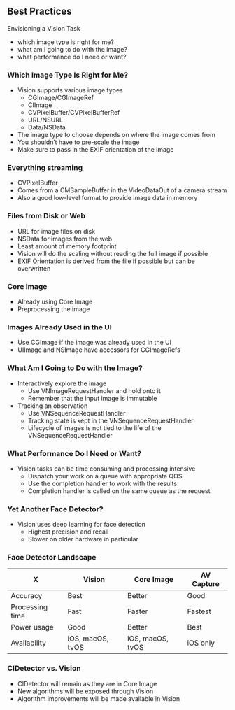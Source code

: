 
## Best Practices


Envisioning a Vision Task

* which image type is right for me?
* what am i going to do with the image?
* what performance do I need or want?

### Which Image Type Is Right for Me?

* Vision supports various image types
  * CGImage/CGImageRef
  * CIImage
  * CVPixelBuffer/CVPixelBufferRef
  * URL/NSURL
  * Data/NSData
* The image type to choose depends on where the image comes from
* You shouldn’t have to pre-scale the image
* Make sure to pass in the EXIF orientation of the image

### Everything streaming

* CVPixelBuffer
* Comes from a CMSampleBuffer in the VideoDataOut of a camera stream
* Also a good low-level format to provide image data in memory


### Files from Disk or Web

* URL for image files on disk
* NSData for images from the web
* Least amount of memory footprint
* Vision will do the scaling without reading the full image if possible
* EXIF Orientation is derived from the file if possible but can be overwritten

### Core Image

* Already using Core Image
* Preprocessing the image


### Images Already Used in the UI

* Use CGImage if the image was already used in the UI
* UIImage and NSImage have accessors for CGImageRefs


### What Am I Going to Do with the Image?

* Interactively explore the image
  * Use VNImageRequestHandler and hold onto it
  * Remember that the input image is immutable
* Tracking an observation
  * Use VNSequenceRequestHandler
  * Tracking state is kept in the VNSequenceRequestHandler
  * Lifecycle of images is not tied to the life of the VNSequenceRequestHandler

### What Performance Do I Need or Want?

* Vision tasks can be time consuming and processing intensive
  * Dispatch your work on a queue with appropriate QOS
  * Use the completion handler to work with the results
  * Completion handler is called on the same queue as the request

### Yet Another Face Detector?

* Vision uses deep learning for face detection
  * Highest precision and recall
  * Slower on older hardware in particular

### Face Detector Landscape

X | Vision | Core Image | AV Capture
--|--|--|--
Accuracy|Best|Better|Good
Processing time|Fast|Faster|Fastest
Power usage|Good|Better|Best
Availability|iOS, macOS, tvOS|iOS, macOS, tvOS|iOS only

### CIDetector vs. Vision

* CIDetector will remain as they are in Core Image
* New algorithms will be exposed through Vision
* Algorithm improvements will be made available in Vision
